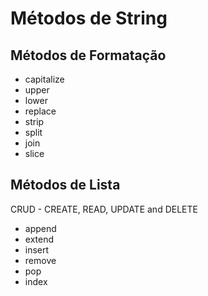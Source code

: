 # Métodos de String

## Métodos de Formatação
 - capitalize
 - upper
 - lower
 - replace
 - strip
 - split
 - join
 - slice
 
 ## Métodos de Lista

 CRUD - CREATE, READ, UPDATE and DELETE

- append
- extend
- insert
- remove
- pop
- index

